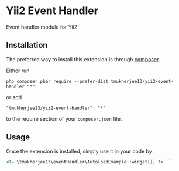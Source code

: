 Yii2 Event Handler
==================
Event handler module for Yii2

Installation
------------

The preferred way to install this extension is through [composer](http://getcomposer.org/download/).

Either run

```
php composer.phar require --prefer-dist tmukherjee13/yii2-event-handler "*"
```

or add

```
"tmukherjee13/yii2-event-handler": "*"
```

to the require section of your `composer.json` file.


Usage
-----

Once the extension is installed, simply use it in your code by  :

```php
<?= \tmukherjee13\eventHandler\AutoloadExample::widget(); ?>```